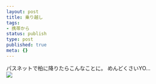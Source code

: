 ```yaml
---
layout: post
title: 乗り越し
tags:
- 携帯から
status: publish
type: post
published: true
meta: {}
---
```

<div class="caption">パスネットで柏に降りたらこんなことに。
めんどくさいYO…
</div>
<div class="photo"><img src="http://wo.skr.jp/images/uploads/blog-photo-1132984483.07-0.jpg" /></div>
